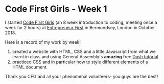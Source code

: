 # Code First Girls - Week 1
I started [Code First Girls](https://www.codefirstgirls.org.uk/) (an 8 week introduction to coding, meeting once a week for 2 hours) at [Entrepreneur First](https://www.joinef.com/) in Bermondsey, London in October 2018.

Here is a record of my work by week! 

1. created a website with HTML, CSS and a little Javascript from what we learnt in class and using General Assembly's **amazing** free [Dash tutorial](https://dash.generalassemb.ly/projects).
1. practiced CSS and in particular how to style different elements of a HTML document.

Thank you CFG and all your phenomenal volunteers- you guys are the best!
